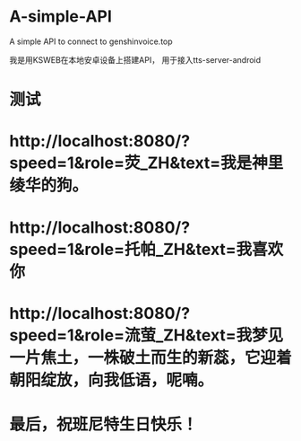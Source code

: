 # A-simple-API
A simple API to connect to genshinvoice.top

我是用KSWEB在本地安卓设备上搭建API，
用于接入tts-server-android
# 测试
 # http://localhost:8080/?speed=1&role=荧_ZH&text=我是神里绫华的狗。
 # http://localhost:8080/?speed=1&role=托帕_ZH&text=我喜欢你
 # http://localhost:8080/?speed=1&role=流萤_ZH&text=我梦见一片焦土，一株破土而生的新蕊，它迎着朝阳绽放，向我低语，呢喃。


# 最后，祝班尼特生日快乐！
 

